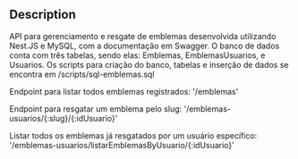## Description

API para gerenciamento e resgate de emblemas desenvolvida utilizando Nest.JS e MySQL, com a documentação em Swagger.
O banco de dados conta com três tabelas, sendo elas: Emblemas, EmblemasUsuarios, e Usuarios. Os scripts para criação do banco, tabelas e inserção de dados se encontra em /scripts/sql-emblemas.sql 

Endpoint para listar todos emblemas registrados: '/emblemas'

Endpoint para resgatar um emblema pelo slug: '/emblemas-usuarios/{:slug}/{:idUsuario}'

Listar todos os emblemas já resgatados por um usuário específico: '/emblemas-usuarios/listarEmblemasByUsuario/{:idUsuario}'